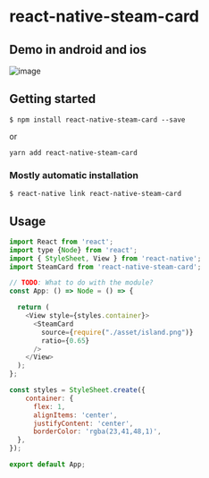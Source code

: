 
# react-native-steam-card

## Demo in android and ios
![image](https://github.com/shangchen0531/poet-liyu/blob/master/image/steam2.gif)

## Getting started

`$ npm install react-native-steam-card --save`

or

`yarn add react-native-steam-card`

### Mostly automatic installation

`$ react-native link react-native-steam-card`

## Usage
```javascript
import React from 'react';
import type {Node} from 'react';
import { StyleSheet, View } from 'react-native';
import SteamCard from 'react-native-steam-card';

// TODO: What to do with the module?
const App: () => Node = () => {

  return (
    <View style={styles.container}>
      <SteamCard 
        source={require("./asset/island.png")}
        ratio={0.65}
      />
    </View>
  );
};

const styles = StyleSheet.create({
    container: {
      flex: 1,
      alignItems: 'center',
      justifyContent: 'center',
      borderColor: 'rgba(23,41,48,1)',
  },
});

export default App;
```
  
